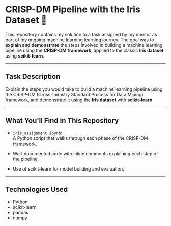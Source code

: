 # CRISP-DM Pipeline with the Iris Dataset 🌸

This repository contains my solution to a task assigned by my mentor as part of my ongoing machine learning learning journey. The goal was to **explain and demonstrate** the steps involved in building a machine learning pipeline using the **CRISP-DM framework**, applied to the classic **Iris dataset** using **scikit-learn**.

---

## Task Description

Explain the steps you would take to build a machine learning pipeline using the CRISP-DM (Cross-Industry Standard Process for Data Mining) framework, and demonstrate it using the **Iris dataset** with **scikit-learn**.

---

## What You'll Find in This Repository

- `iris_assignment.ipynb`:  
  A Python script that walks through each phase of the CRISP-DM framework.

- Well-documented code with inline comments explaining each step of the pipeline.

- Use of scikit-learn for model building and evaluation.

---

## Technologies Used

- Python
- scikit-learn
- pandas
- numpy
